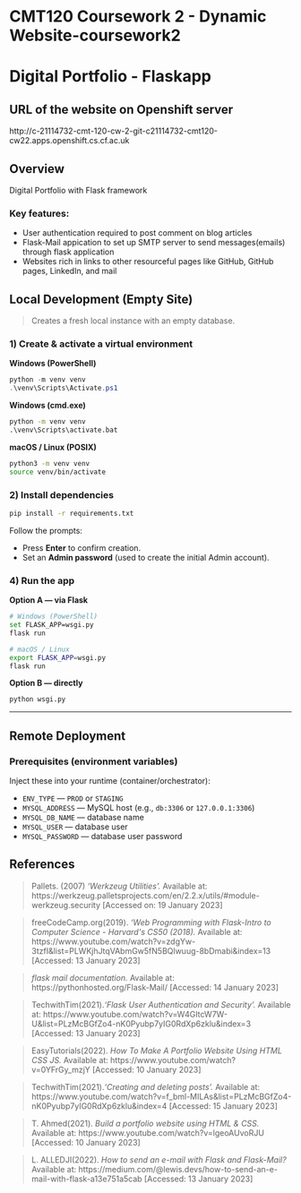 # CMT120 Coursework 2 - Dynamic Website-coursework2
<h1>Digital Portfolio - Flaskapp</h1>


<h2>URL of the website on Openshift server</h2>
http://c-21114732-cmt-120-cw-2-git-c21114732-cmt120-cw22.apps.openshift.cs.cf.ac.uk

<h2>Overview</h2>
Digital Portfolio with Flask framework

<h3>Key features:</h3>
<ul>
<li>User authentication required to post comment on blog articles</li>
<li>Flask-Mail appication to set up SMTP server to send messages(emails) through flask application</li>
<li>Websites rich in links to other resourceful pages like GitHub, GitHub pages, LinkedIn, and mail</li>
</ul>

## Local Development (Empty Site)

> Creates a fresh local instance with an empty database.

### 1) Create & activate a virtual environment

**Windows (PowerShell)**
```powershell
python -m venv venv
.\venv\Scripts\Activate.ps1
````

**Windows (cmd.exe)**

```bat
python -m venv venv
.\venv\Scripts\activate.bat
```

**macOS / Linux (POSIX)**

```bash
python3 -m venv venv
source venv/bin/activate
```

### 2) Install dependencies

```bash
pip install -r requirements.txt
```


Follow the prompts:

* Press **Enter** to confirm creation.
* Set an **Admin password** (used to create the initial Admin account).

### 4) Run the app

**Option A — via Flask**

```bash
# Windows (PowerShell)
set FLASK_APP=wsgi.py
flask run

# macOS / Linux
export FLASK_APP=wsgi.py
flask run
```

**Option B — directly**

```bash
python wsgi.py
```

---

## Remote Deployment

### Prerequisites (environment variables)

Inject these into your runtime (container/orchestrator):

* `ENV_TYPE` — `PROD` or `STAGING`
* `MYSQL_ADDRESS` — MySQL host (e.g., `db:3306` or `127.0.0.1:3306`)
* `MYSQL_DB_NAME` — database name
* `MYSQL_USER` — database user
* `MYSQL_PASSWORD` — database user password




<h2>References</h2>
<blockquote>Pallets. (2007)<i> ‘Werkzeug Utilities’. </i>Available at: https://werkzeug.palletsprojects.com/en/2.2.x/utils/#module-werkzeug.security [Accessed on: 19 January 2023]</blockquote>

<blockquote>freeCodeCamp.org(2019). <i>‘Web Programming with Flask-Intro to Computer Science - Harvard's CS50 (2018).</i> Available at: https://www.youtube.com/watch?v=zdgYw-3tzfI&list=PLWKjhJtqVAbmGw5fN5BQlwuug-8bDmabi&index=13 [Accessed: 13 January 2023]</blockquote>

<blockquote><i>flask mail documentation. </i>Available at: https://pythonhosted.org/Flask-Mail/ [Accessed: 14 January 2023]</blockquote>

<blockquote>TechwithTim(2021).<i>‘Flask User Authentication and Security’.</i> Available at: https://www.youtube.com/watch?v=W4GItcW7W-U&list=PLzMcBGfZo4-nK0Pyubp7yIG0RdXp6zklu&index=3 [Accessed: 13 January 2023]</blockquote>

<blockquote> EasyTutorials(2022). <i>How To Make A Portfolio Website Using HTML CSS JS.</i> Available at: https://www.youtube.com/watch?v=0YFrGy_mzjY [Accessed: 10 January 2023] </blockquote>

<blockquote>TechwithTim(2021).<i>‘Creating and deleting posts’.</i> Available at: https://www.youtube.com/watch?v=f_bml-MILAs&list=PLzMcBGfZo4-nK0Pyubp7yIG0RdXp6zklu&index=4 [Accessed: 15 January 2023]</blockquote>

<blockquote> T. Ahmed(2021).<i> Build a portfolio website using HTML & CSS.</i> Available at: https://www.youtube.com/watch?v=lgeoAUvoRJU [Accessed: 10 January 2023]</blockquote>

<blockquote> L. ALLEDJI(2022).<i> How to send an e-mail with Flask and Flask-Mail?</i> Available at: https://medium.com/@lewis.devs/how-to-send-an-e-mail-with-flask-a13e751a5cab  [Accessed: 13 January 2023]</blockquote>
